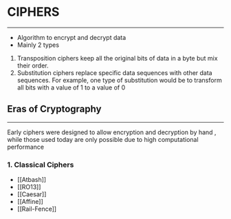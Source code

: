 # CIPHERS
---
- Algorithm to encrypt and decrypt data 
- Mainly 2 types
1. Transposition ciphers keep all the original bits of data in a byte but mix their order.
2. Substitution ciphers replace specific data sequences with other data sequences. For example, one type of substitution would be to transform all bits with a value of 1 to a value of 0

## Eras of Cryptography
---
Early ciphers were designed to allow encryption and decryption by hand , while those used today are only possible  due to high computational performance

### 1. Classical Ciphers
- [[Atbash]]
- [[RO13]]
- [[Caesar]]
- [[Affine]]
- [[Rail-Fence]]

